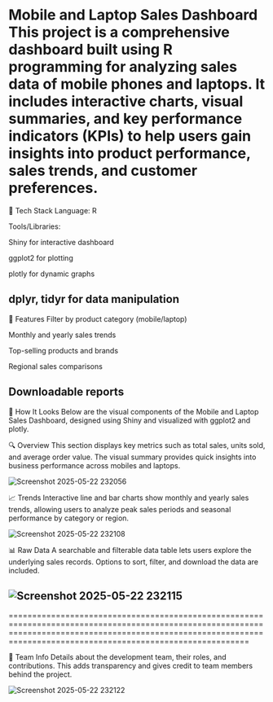 Mobile and Laptop Sales Dashboard
  This project is a comprehensive dashboard built using R programming for analyzing sales data of mobile phones and laptops. It includes interactive charts, visual summaries, and key performance indicators (KPIs)
  to help users gain insights into product performance, sales trends, and customer preferences.
=====================================================================================================================================================================================================================

🔧 Tech Stack
  Language: R
  
  Tools/Libraries:
  
  Shiny for interactive dashboard
  
  ggplot2 for plotting
  
  plotly for dynamic graphs
  
  dplyr, tidyr for data manipulation
----------------------------------------------------------------------------------------------------------------------------------------------------------------------------------------------------------------

🎯 Features
  Filter by product category (mobile/laptop)
  
  Monthly and yearly sales trends
  
  Top-selling products and brands
  
  Regional sales comparisons
  
  Downloadable reports
---------------------------------------------------------------------------------------------------------------------------------------------------------------------------------------

📸 How It Looks
Below are the visual components of the Mobile and Laptop Sales Dashboard, designed using Shiny and visualized with ggplot2 and plotly.

🔍 Overview
This section displays key metrics such as total sales, units sold, and average order value. The visual summary provides quick insights into business performance across mobiles and laptops.

![Screenshot 2025-05-22 232056](https://github.com/user-attachments/assets/65053cf2-a379-4d27-b5dc-84c76ce02c37)



📈 Trends
Interactive line and bar charts show monthly and yearly sales trends, allowing users to analyze peak sales periods and seasonal performance by category or region.

![Screenshot 2025-05-22 232108](https://github.com/user-attachments/assets/b3735b18-560a-449b-b9d9-5383e41a3887)



📊 Raw Data
A searchable and filterable data table lets users explore the underlying sales records. Options to sort, filter, and download the data are included.

![Screenshot 2025-05-22 232115](https://github.com/user-attachments/assets/9725447f-359c-4590-90f0-26c7cfff3640)
---------------------------------------------------------------------------------------------------------------------------------------------------------------------------------------------------------------------
=====================================================================================================================================================================================================================


👥 Team Info
Details about the development team, their roles, and contributions. This adds transparency and gives credit to team members behind the project.

![Screenshot 2025-05-22 232122](https://github.com/user-attachments/assets/14b9d900-f1e6-4540-853a-15e6307b2d6e)

